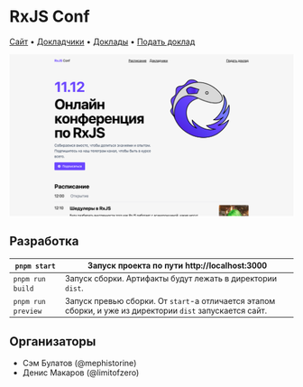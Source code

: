 # RxJS Conf

[Сайт](https://rxjsconf.ru) • [Докладчики](https://rxjsconf.ru/#speakers) • [Доклады](https://rxjsconf.ru/#talks) • [Подать доклад](https://rxjsconf.ru/cfp)

[![](/misc/readme/readme-demo.png)](https://rxjsconf.ru)

## Разработка

| `pnpm start` | Запуск проекта по пути http://localhost:3000 |
|-----|----|
| `pnpm run build` | Запуск сборки. Артифакты будут лежать в директории `dist`. |
| `pnpm run preview` | Запуск превью сборки. От `start`-а отличается этапом сборки, и уже из директории `dist` запускается сайт.  |

## Организаторы

- Сэм Булатов (@mephistorine)
- Денис Макаров (@limitofzero)
